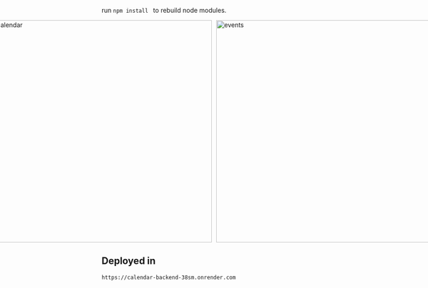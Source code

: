 run `npm install ` to rebuild node modules.


<div style="display: flex; justify-content: center; gap: 10px;">
  <img src="https://github.com/edwinmoreno77/calendar-backend/blob/main/assets/calendar.gif" alt="calendar" width="500">
  <img src="https://github.com/edwinmoreno77/calendar-backend/blob/main/assets/calendarEvent.gif" alt="events" width="500">
</div>


## Deployed in

```
https://calendar-backend-38sm.onrender.com
```
